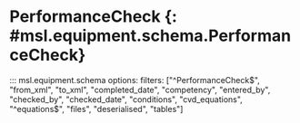 # PerformanceCheck {: #msl.equipment.schema.PerformanceCheck}
::: msl.equipment.schema
    options:
        filters: ["^PerformanceCheck$", "from_xml", "to_xml", "completed_date", "competency", "entered_by", "checked_by", "checked_date", "conditions", "cvd_equations", "^equations$", "files", "deserialised", "tables"]

